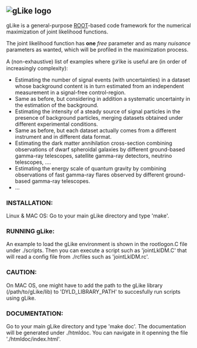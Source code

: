 ![gLike logo](https://github.com/javierrico/gLike/raw/master/logo/gLike_logo_small.png "gLike logo")
------------------------------------------------------------------------------------------------

gLike is a general-purpose [ROOT](root.cern.ch)-based code framework for the numerical maximization of joint likelihood functions.

The joint likelihood function has **one** *free* parameter and as many *nuisance* parameters as wanted, which will be profiled in the  maximization process. 

A (non-exhaustive) list of examples where g$\mathcal{L}$ike is useful are (in order of increasingly complexity):

 - Estimating the number of signal events (with uncertainties) in a dataset whose background content is in turn estimated from an independent measurement in a signal-free control-region.
 - Same as before, but considering in addition a systematic uncertainty in the estimation of the background. 
 - Estimating the intensity of a steady source of signal particles in the presence of background particles, merging datasets obtained under different experimental conditions.
 - Same as before, but each dataset actually comes from a different instrument and in different data format.
 - Estimating the dark matter annihilation cross-section combining observations of dwarf spheroidal galaxies by different ground-based gamma-ray telescopes, satellite gamma-ray detectors, neutrino telescopes, ....
 - Estimating the energy scale of quantum gravity by combining observations of fast gamma-ray flares observed by different ground-based gamma-ray telescopes.
 - ...

### INSTALLATION:

Linux & MAC OS:
Go to your main gLike directory and type 'make'.


### RUNNING gLike:
An example to load the gLike environment is shown in the rootlogon.C file under ./scripts. Then you can execute a script such as 'jointLklDM.C' that will read a config file from ./rcfiles such as 'jointLklDM.rc'.


### CAUTION:
On MAC OS, one might have to add the path to the gLike library (/path/to/gLike/lib) to 'DYLD_LIBRARY_PATH' to succesfully run scripts using gLike.


### DOCUMENTATION:
Go to your main gLike directory and type 'make doc'. The documentation will be generated under ./htmldoc. You can navigate in it openning the file './htmldoc/index.html'.

